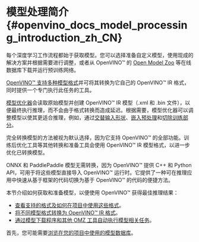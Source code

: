 # 模型处理简介 {#openvino_docs_model_processing_introduction_zh_CN}

每个深度学习工作流程都始于获取模型。您可以选择准备自定义模型，使用现成的解决方案并根据需要进行调整，或者从 OpenVINO™ 的 [Open Model Zoo](../../model_zoo.md) 等在线数据库下载并运行预训练网络。

[OpenVINO™ 支持多种模型格式](../MO_DG/prepare_model/convert_model/supported_model_formats_zh_CN.md)并可将其转换为它自己的 OpenVINO™ IR 格式，同时提供一个专门执行此任务的工具。

[模型优化器](../MO_DG/Deep_Learning_Model_Optimizer_DevGuide_zh_CN.md)会读取原始模型并创建 OpenVINO™ IR 模型（.xml 和 .bin 文件），以便最终执行推理，而不会由于格式转换而造成延迟。根据需要，模型优化器可以调整模型以使其更适合推理，例如，通过[交替输入形状](../../MO_DG/prepare_model/convert_model/Converting_Model.md)、[嵌入预处理](../../MO_DG/prepare_model/Additional_Optimizations.md)和[切除训练部分](../../MO_DG/prepare_model/convert_model/Cutting_Model.md)。

完全转换模型的方法被视为默认选择，因为它支持 OpenVINO™ 的全部功能。训练后优化工具等其他转换和准备工具会使用 OpenVINO™ IR 模型格式，以进一步优化已转换模型。

ONNX 和 PaddlePaddle 模型无需转换，因为 OpenVINO™ 提供 C++ 和 Python API，可用于将这些模型直接导入 OpenVINO™ 运行时。它提供了一种可在推理应用中快速从基于框架的代码切换为基于 OpenVINO™ 的代码的便捷方法。

本节介绍如何获取和准备模型，以便使用 OpenVINO™ 获得最佳推理结果：
* [查看支持的格式及如何在项目中使用这些格式](../MO_DG/prepare_model/convert_model/supported_model_formats_zh_CN.md)。
* [将不同模型格式转换为 OpenVINO™ IR 格式](../MO_DG/Deep_Learning_Model_Optimizer_DevGuide_zh_CN.md)。
* [通过模型下载程序和其他 OMZ 工具自动执行模型相关任务](https://docs.openvino.ai/2022.2/omz_tools_downloader.html)。

首先，您可能需要[浏览在您的项目中使用的模型数据库](../../model_zoo.md)。




